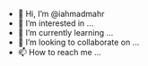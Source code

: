 - 👋 Hi, I’m @iahmadmahr
- 👀 I’m interested in ...
- 🌱 I’m currently learning ...
- 💞️ I’m looking to collaborate on ...
- 📫 How to reach me ...

<!---
iahmadmahr/iahmadmahr is a ✨ special ✨ repository because its `README.md` (this file) appears on your GitHub profile.
You can click the Preview link to take a look at your changes.
--->
